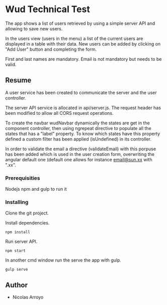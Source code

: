 # Wud Technical Test

The app shows a list of users retrieved by using a simple server API and allowing to save new users.

In the users view (users in the menu) a list of the current users are displayed in a table with their data. New users can be added by clicking on "Add User" button and completing the form.

First and last names are mandatory. Email is not mandatory but needs to be valid.

## Resume

A user service has been created to communicate the server and the user controller.

The server API service is allocated in api/server.js. The request header has been modified to allow all CORS request operations.

To create the navbar wudNavbar dynamically the states are get in the component controller, then using ngrepeat directive to populate all the states that has a "label" property. To know which states have this property defined a custom filter has been applied (isUndefined) in its controller.

In order to validate the email a directive (validateEmail) with this porpuse has been added which is used in the user creation form, overwriting the angular default one (default one allows for instance email@sun.xx with ".xx".

### Prerequisities

Nodejs npm and gulp to run it

### Installing

Clone the git project.

Install dependencies.
```
npm install
```
Run server API.
```
npm start
```
In another cmd window run the serve the app with gulp.
```
gulp serve
```

## Author

* Nicolas Arroyo


